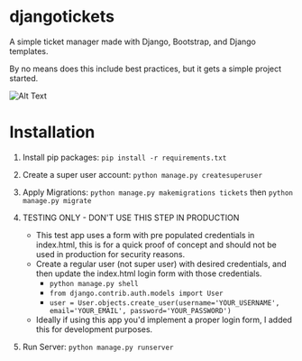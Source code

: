 # djangotickets
A simple ticket manager made with Django, Bootstrap, and Django templates.

By no means does this include best practices, but it gets a simple project started.

![Alt Text](https://i.ibb.co/KmnjTJR/djangoticketmanager.jpg)

# Installation

1. Install pip packages:
`pip install -r requirements.txt`

2. Create a super user account:
`python manage.py createsuperuser`

3. Apply Migrations:
`python manage.py makemigrations tickets` then `python manage.py migrate`

4. TESTING ONLY - DON'T USE THIS STEP IN PRODUCTION

    + This test app uses a form with pre populated credentials in index.html, this is for a quick proof of concept and should not be used in production for security reasons.
    + Create a regular user (not super user) with desired credentials, and then update the index.html login form with those credentials.
      - `python manage.py shell`
      - `from django.contrib.auth.models import User`
      - `user = User.objects.create_user(username='YOUR_USERNAME', email='YOUR_EMAIL', password='YOUR_PASSWORD')`
    + Ideally if using this app you'd implement a proper login form, I added this for development purposes.

 5. Run Server:
 `python manage.py runserver`

